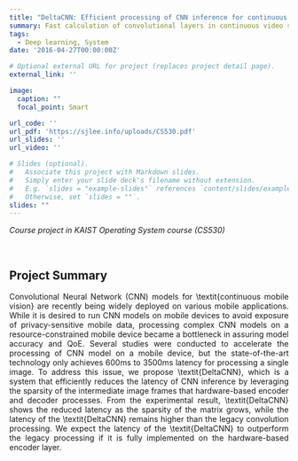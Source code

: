 ```yaml
---
title: "DeltaCNN: Efficient processing of CNN inference for continuous mobile vision"
summary: Fast calculation of convolutional layers in continuous video streams using the fact that the video scene does not change significantly
tags:
  - Deep learning, System
date: '2016-04-27T00:00:00Z'

# Optional external URL for project (replaces project detail page).
external_link: ''

image:
  caption: ""
  focal_point: Smart

url_code: ''
url_pdf: 'https://sjlee.info/uploads/CS530.pdf'
url_slides: ''
url_video: ''

# Slides (optional).
#   Associate this project with Markdown slides.
#   Simply enter your slide deck's filename without extension.
#   E.g. `slides = "example-slides"` references `content/slides/example-slides.md`.
#   Otherwise, set `slides = ""`.
slides: ""
---
```

<i>Course project in KAIST Operating System course (CS530)</i>

<br>

## Project Summary

<p style="text-align:justify">
Convolutional Neural Network (CNN) models for \textit{continuous mobile vision} are recently being widely deployed on various mobile applications. While it is desired to run CNN models on mobile devices to avoid exposure of privacy-sensitive mobile data, processing complex CNN models on a resource-constrained mobile device became a bottleneck in assuring model accuracy and QoE. Several studies were conducted to accelerate the processing of CNN model on a mobile device, but the state-of-the-art technology only achieves 600ms to 3500ms latency for processing a single image. To address this issue, we propose \textit{DeltaCNN}, which is a system that efficiently reduces the latency of CNN inference by leveraging the sparsity of the intermediate image frames that hardware-based encoder and decoder processes. From the experimental result, \textit{DeltaCNN} shows the reduced latency as the sparsity of the matrix grows, while the latency of the \textit{DeltaCNN} remains higher than the legacy convolution processing. We expect the latency of the \textit{DeltaCNN} to outperform the legacy processing if it is fully implemented on the hardware-based encoder layer.
</p>